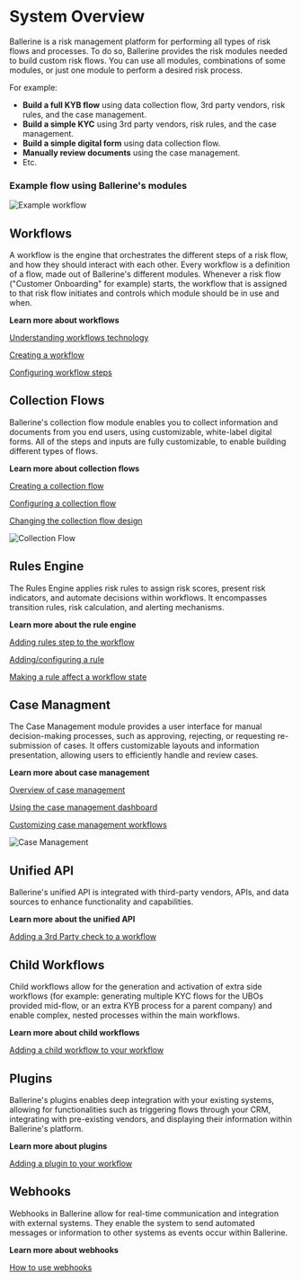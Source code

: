 # System Overview


Ballerine is a risk management platform for performing all types of risk flows and processes. To do so, Ballerine provides the risk modules needed to build custom risk flows. You can use all modules, combinations of some modules, or just one module to perform a desired risk process.

For example: 
- **Build a full KYB flow** using data collection flow, 3rd party vendors, risk rules, and the case management. 
- **Build a simple KYC** using 3rd party vendors, risk rules, and the case management. 
- **Build a simple digital form** using data collection flow. 
- **Manually review documents** using the case management.
-  Etc.

### Example flow using Ballerine's modules

<img title="Example workflow" alt="Example workflow" src="https://uploads-ssl.webflow.com/62a3bad46800eb4715b2faf1/669ea9cfe853bf03be6dcbc3_Workflow%20example.png">



## Workflows
A workflow is the engine that orchestrates the different steps of a risk flow, and how they should interact with each other.
Every workflow is a definition of a flow, made out of Ballerine's different modules.
Whenever a risk flow ("Customer Onboarding" for example) starts, the workflow that is assigned to that risk flow initiates and controls which module should be in use and when.

**Learn more about workflows**

 [Understanding workflows technology](websites/docs/src/content/docs/en/learn/workflows_technology.md)

 [Creating a workflow](websites/docs/src/content/docs/en/learn/creating_a_workflow.md)

 [Configuring workflow steps](websites/docs/src/content/docs/en/learn/configuring_workflow_steps.md)


## Collection Flows
Ballerine's collection flow module enables you to collect information and documents from you end users, using customizable, white-label digital forms.
All of the steps and inputs are fully customizable, to enable building different types of flows.

**Learn more about collection flows**

[Creating a collection flow](websites/docs/src/content/docs/en/learn/creating_a_collection_flow)

[Configuring a collection flow](websites/docs/src/content/docs/en/learn/configuring_a_collection_flow.md)

[Changing the collection flow design](websites/docs/src/content/docs/en/learn/changing_the_collection_flow_design.md)


<img title="Collection Flow" alt="Collection Flow" src="https://uploads-ssl.webflow.com/62a3bad46800eb4715b2faf1/669eacfd54f5c71e9c9edb85_Collection%20flow%20example.png">




## Rules Engine
The Rules Engine applies risk rules to assign risk scores, present risk indicators, and automate decisions within workflows. It encompasses transition rules, risk calculation, and alerting mechanisms.

**Learn more about the rule engine**

[Adding rules step to the workflow](websites/docs/src/content/docs/en/learn/adding_rules_step_to_the_workflow.md)

[Adding/configuring a rule](websites/docs/src/content/docs/en/learn/adding_or_configuring_a_rule.md)

[Making a rule affect a workflow state](websites/docs/src/content/docs/en/learn/making_a_rule_affect_a_workflow_state.md)

## Case Managment
The Case Management module provides a user interface for manual decision-making processes, such as approving, rejecting, or requesting re-submission of cases. It offers customizable layouts and information presentation, allowing users to efficiently handle and review cases. 

**Learn more about case management**

[Overview of case management](websites/docs/src/content/docs/en/learn/overview_of_case_management.md) 

[Using the case management dashboard](websites/docs/src/content/docs/en/learn/using_the_case_management_dashboard.md) 

[Customizing case management workflows](websites/docs/src/content/docs/en/learn/customizing_case_management_workflows.md)


<img title="Case Management" alt="Case Management" src="https://uploads-ssl.webflow.com/62a3bad46800eb4715b2faf1/669eb373c7708310d2b4ac61_Case%20managment%20example.png">

## Unified API

Ballerine's unified API is integrated with third-party vendors, APIs, and data sources to enhance functionality and capabilities.

**Learn more about the unified API**

[Adding a 3rd Party check to a workflow]() 

## Child Workflows
Child workflows allow for the generation and activation of extra side workflows (for example: generating multiple KYC flows for the UBOs provided mid-flow, or an extra KYB process for a parent company) and enable complex, nested processes within the main workflows.

**Learn more about child workflows**

[Adding a child workflow to your workflow](websites/docs/src/content/docs/en/learn/adding_a_3rd_party_check_to_a_workflow.md) 

## Plugins

Ballerine's plugins enables deep integration with your existing systems, allowing for functionalities such as triggering flows through your CRM, integrating with pre-existing vendors, and displaying their information within Ballerine's platform.

**Learn more about plugins**

[Adding a plugin to your workflow](websites/docs/src/content/docs/en/learn/adding_a_plugin_to_your_workflow.md) 


## Webhooks
Webhooks in Ballerine allow for real-time communication and integration with external systems. They enable the system to send automated messages or information to other systems as events occur within Ballerine.

**Learn more about webhooks**

[How to use webhooks](websites/docs/src/content/docs/en/learn/how_to_use_webhooks.md)  

